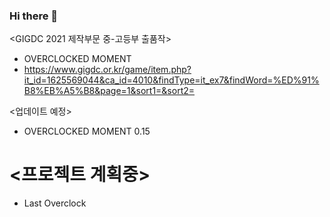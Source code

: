 ### Hi there 👋
<GIGDC 2021 제작부문 중-고등부 출품작>
- OVERCLOCKED MOMENT
- https://www.gigdc.or.kr/game/item.php?it_id=1625569044&ca_id=4010&findType=it_ex7&findWord=%ED%91%B8%EB%A5%B8&page=1&sort1=&sort2=

<업데이트 예정>
- OVERCLOCKED MOMENT 0.15
# <프로젝트 계획중>
- Last Overclock

<!--
**wlsdnvy/wlsdnvy** is a ✨ _special_ ✨ repository because its `README.md` (this file) appears on your GitHub profile.

Here are some ideas to get you started:

- 🔭 I’m currently working on ...
- 🌱 I’m currently learning ...
- 👯 I’m looking to collaborate on ...
- 🤔 I’m looking for help with ...
- 💬 Ask me about ...
- 📫 How to reach me: ...
- 😄 Pronouns: ...
- ⚡ Fun fact: ...
-->

